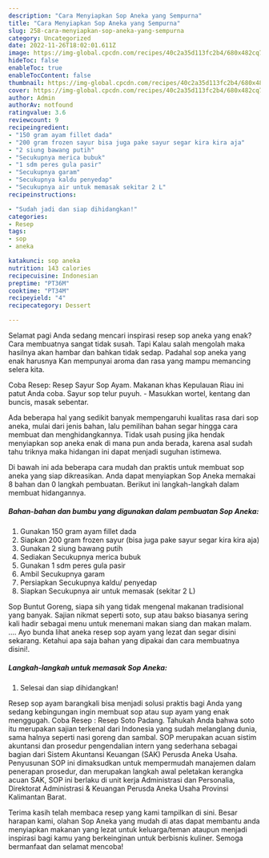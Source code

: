 ```yaml
---
description: "Cara Menyiapkan Sop Aneka yang Sempurna"
title: "Cara Menyiapkan Sop Aneka yang Sempurna"
slug: 258-cara-menyiapkan-sop-aneka-yang-sempurna
category: Uncategorized
date: 2022-11-26T18:02:01.611Z
image: https://img-global.cpcdn.com/recipes/40c2a35d113fc2b4/680x482cq70/sop-aneka-foto-resep-utama.jpg
hideToc: false
enableToc: true
enableTocContent: false
thumbnail: https://img-global.cpcdn.com/recipes/40c2a35d113fc2b4/680x482cq70/sop-aneka-foto-resep-utama.jpg
cover: https://img-global.cpcdn.com/recipes/40c2a35d113fc2b4/680x482cq70/sop-aneka-foto-resep-utama.jpg
author: Admin
authorAv: notfound
ratingvalue: 3.6
reviewcount: 9
recipeingredient:
- "150 gram ayam fillet dada"
- "200 gram frozen sayur bisa juga pake sayur segar kira kira aja"
- "2 siung bawang putih"
- "Secukupnya merica bubuk"
- "1 sdm peres gula pasir"
- "Secukupnya garam"
- "Secukupnya kaldu penyedap"
- "Secukupnya air untuk memasak sekitar 2 L"
recipeinstructions:

- "Sudah jadi dan siap dihidangkan!"
categories:
- Resep
tags:
- sop
- aneka

katakunci: sop aneka 
nutrition: 143 calories
recipecuisine: Indonesian
preptime: "PT36M"
cooktime: "PT34M"
recipeyield: "4"
recipecategory: Dessert

---
```



Selamat pagi Anda sedang mencari inspirasi resep sop aneka yang enak? Cara membuatnya sangat tidak susah. Tapi Kalau salah mengolah maka hasilnya akan hambar dan bahkan tidak sedap. Padahal sop aneka yang enak harusnya Kan mempunyai aroma dan rasa yang mampu memancing selera kita.


Coba Resep: Resep Sayur Sop Ayam. Makanan khas Kepulauan Riau ini patut Anda coba. Sayur sop telur puyuh. - Masukkan wortel, kentang dan buncis, masak sebentar.

Ada beberapa hal yang sedikit banyak mempengaruhi kualitas rasa dari sop aneka, mulai dari jenis bahan, lalu pemilihan bahan segar hingga cara membuat dan menghidangkannya. Tidak usah pusing jika hendak menyiapkan sop aneka enak di mana pun anda berada, karena asal sudah tahu triknya maka hidangan ini dapat menjadi suguhan istimewa.


Di bawah ini ada beberapa cara mudah dan praktis untuk membuat sop aneka yang siap dikreasikan. Anda dapat menyiapkan Sop Aneka memakai 8 bahan dan 0 langkah pembuatan. Berikut ini langkah-langkah dalam membuat hidangannya.

<!--inarticleads1-->

##### Bahan-bahan dan bumbu yang digunakan dalam pembuatan Sop Aneka:

1. Gunakan 150 gram ayam fillet dada
1. Siapkan 200 gram frozen sayur (bisa juga pake sayur segar kira kira aja)
1. Gunakan 2 siung bawang putih
1. Sediakan Secukupnya merica bubuk
1. Gunakan 1 sdm peres gula pasir
1. Ambil Secukupnya garam
1. Persiapkan Secukupnya kaldu/ penyedap
1. Siapkan Secukupnya air untuk memasak (sekitar 2 L)


Sop Buntut Goreng, siapa sih yang tidak mengenal makanan tradisional yang banyak. Sajian nikmat seperti soto, sup atau bakso biasanya sering kali hadir sebagai menu untuk menemani makan siang dan makan malam. …. Ayo bunda lihat aneka resep sop ayam yang lezat dan segar disini sekarang. Ketahui apa saja bahan yang dipakai dan cara membuatnya disini!. 

<!--inarticleads2-->

##### Langkah-langkah untuk memasak Sop Aneka:


1. Selesai dan siap dihidangkan!

Resep sop ayam barangkali bisa menjadi solusi praktis bagi Anda yang sedang kebingungan ingin membuat sop atau sup ayam yang enak menggugah. Coba Resep : Resep Soto Padang. Tahukah Anda bahwa soto itu merupakan sajian terkenal dari Indonesia yang sudah melanglang dunia, sama halnya seperti nasi goreng dan sambal. SOP merupakan acuan sistim akuntansi dan prosedur pengendalian intern yang sederhana sebagai bagian dari Sistem Akuntansi Keuangan (SAK) Perusda Aneka Usaha. Penyusunan SOP ini dimaksudkan untuk mempermudah manajemen dalam penerapan prosedur, dan merupakan langkah awal peletakan kerangka acuan SAK, SOP ini berlaku di unit kerja Administrasi dan Personalia, Direktorat Administrasi &amp; Keuangan Perusda Aneka Usaha Provinsi Kalimantan Barat. 

Terima kasih telah membaca resep yang kami tampilkan di sini. Besar harapan kami, olahan Sop Aneka yang mudah di atas dapat membantu anda menyiapkan makanan yang lezat untuk keluarga/teman ataupun menjadi inspirasi bagi kamu yang berkeinginan untuk berbisnis kuliner. Semoga bermanfaat dan selamat mencoba!
